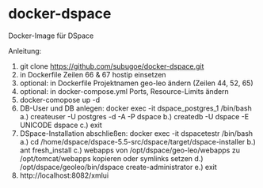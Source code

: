# docker-dspace
Docker-Image für DSpace

Anleitung:

1. git clone https://github.com/subugoe/docker-dspace.git
2. in Dockerfile Zeilen 66 & 67 hostip einsetzen
2. optional: in Dockerfile Projektnamen geo-leo ändern (Zeilen 44, 52, 65)
3. optional: in docker-compose.yml Ports, Resource-Limits ändern
4. docker-comopose up -d
5. DB-User und DB anlegen: docker exec -it dspace_postgres_1 /bin/bash
   a.) createuser -U postgres -d -A -P dspace
   b.) createdb -U dspace -E UNICODE dspace
   c.) exit
6. DSpace-Installation abschließen: docker exec -it dspacetestr /bin/bash
   a.) cd /home/dspace/dspace-5.5-src/dspace/target/dspace-installer
   b.) ant fresh_install
   c.) webapps von /opt/dspace/geo-leo/webapps zu /opt/tomcat/webapps kopieren oder symlinks setzen
   d.) /opt/dspace/geoleo/bin/dspace create-administrator
   e.) exit
7. http://localhost:8082/xmlui
